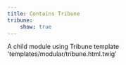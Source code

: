 ```yaml
---
title: Contains Tribune
tribune:
    show: true
---
```

A child module using Tribune template 'templates/modular/tribune.html.twig'